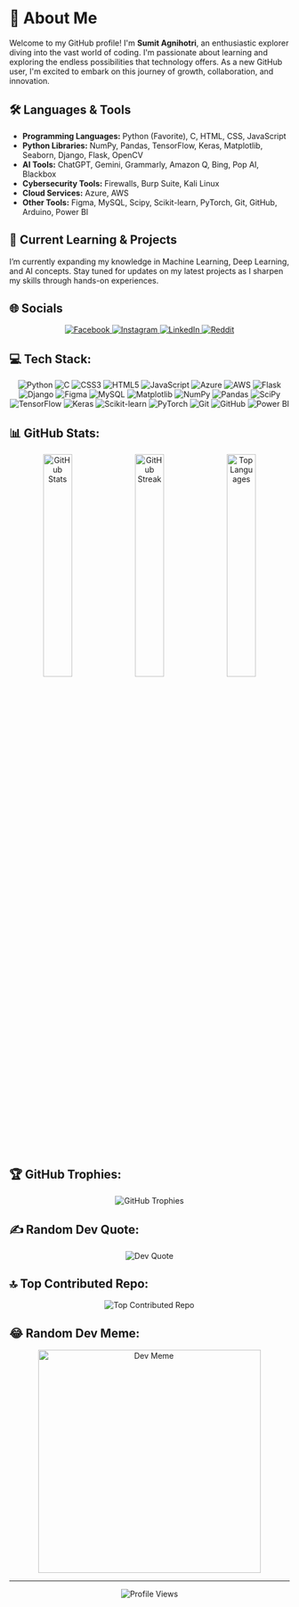# 💫 About Me
Welcome to my GitHub profile! I'm **Sumit Agnihotri**, an enthusiastic explorer diving into the vast world of coding. I'm passionate about learning and exploring the endless possibilities that technology offers. As a new GitHub user, I'm excited to embark on this journey of growth, collaboration, and innovation.

## 🛠️ Languages & Tools
- **Programming Languages:** Python (Favorite), C, HTML, CSS, JavaScript
- **Python Libraries:** NumPy, Pandas, TensorFlow, Keras, Matplotlib, Seaborn, Django, Flask, OpenCV
- **AI Tools:** ChatGPT, Gemini, Grammarly, Amazon Q, Bing, Pop AI, Blackbox
- **Cybersecurity Tools:** Firewalls, Burp Suite, Kali Linux
- **Cloud Services:** Azure, AWS
- **Other Tools:** Figma, MySQL, Scipy, Scikit-learn, PyTorch, Git, GitHub, Arduino, Power BI

## 🚀 Current Learning & Projects
I’m currently expanding my knowledge in Machine Learning, Deep Learning, and AI concepts. Stay tuned for updates on my latest projects as I sharpen my skills through hands-on experiences.

## 🌐 Socials
<p align="center">
  <a href="https://facebook.com/sumit.agnihotri.3701/">
    <img src="https://img.shields.io/badge/Facebook-%231877F2.svg?style=for-the-badge&logo=Facebook&logoColor=white" alt="Facebook">
  </a>
  <a href="https://www.instagram.com/the_visionary_mode">
    <img src="https://img.shields.io/badge/Instagram-%23E4405F.svg?style=for-the-badge&logo=Instagram&logoColor=white" alt="Instagram">
  </a>
  <a href="https://www.linkedin.com/in/sumit-agnihotri/">
    <img src="https://img.shields.io/badge/LinkedIn-%230077B5.svg?style=for-the-badge&logo=linkedin&logoColor=white" alt="LinkedIn">
  </a>
  <a href="https://www.reddit.com/user/Mode_King/">
    <img src="https://img.shields.io/badge/Reddit-%23FF4500.svg?style=for-the-badge&logo=Reddit&logoColor=white" alt="Reddit">
  </a>
</p>

## 💻 Tech Stack:
<p align="center">
  <img src="https://img.shields.io/badge/python-3670A0?style=for-the-badge&logo=python&logoColor=ffdd54" alt="Python">
  <img src="https://img.shields.io/badge/c-%2300599C.svg?style=for-the-badge&logo=c&logoColor=white" alt="C">
  <img src="https://img.shields.io/badge/css3-%231572B6.svg?style=for-the-badge&logo=css3&logoColor=white" alt="CSS3">
  <img src="https://img.shields.io/badge/html5-%23E34F26.svg?style=for-the-badge&logo=html5&logoColor=white" alt="HTML5">
  <img src="https://img.shields.io/badge/javascript-%23323330.svg?style=for-the-badge&logo=javascript&logoColor=%23F7DF1E" alt="JavaScript">
  <img src="https://img.shields.io/badge/azure-%230072C6.svg?style=for-the-badge&logo=microsoftazure&logoColor=white" alt="Azure">
  <img src="https://img.shields.io/badge/AWS-%23FF9900.svg?style=for-the-badge&logo=amazon-aws&logoColor=white" alt="AWS">
  <img src="https://img.shields.io/badge/flask-%23000.svg?style=for-the-badge&logo=flask&logoColor=white" alt="Flask">
  <img src="https://img.shields.io/badge/django-%23092E20.svg?style=for-the-badge&logo=django&logoColor=white" alt="Django">
  <img src="https://img.shields.io/badge/figma-%23F24E1E.svg?style=for-the-badge&logo=figma&logoColor=white" alt="Figma">
  <img src="https://img.shields.io/badge/mysql-4479A1.svg?style=for-the-badge&logo=mysql&logoColor=white" alt="MySQL">
  <img src="https://img.shields.io/badge/matplotlib-%23ffffff.svg?style=for-the-badge&logo=Matplotlib&logoColor=black" alt="Matplotlib">
  <img src="https://img.shields.io/badge/numpy-%23013243.svg?style=for-the-badge&logo=numpy&logoColor=white" alt="NumPy">
  <img src="https://img.shields.io/badge/pandas-%23150458.svg?style=for-the-badge&logo=pandas&logoColor=white" alt="Pandas">
  <img src="https://img.shields.io/badge/SciPy-%230C55A5.svg?style=for-the-badge&logo=scipy&logoColor=white" alt="SciPy">
  <img src="https://img.shields.io/badge/TensorFlow-%23FF6F00.svg?style=for-the-badge&logo=TensorFlow&logoColor=white" alt="TensorFlow">
  <img src="https://img.shields.io/badge/Keras-%23D00000.svg?style=for-the-badge&logo=Keras&logoColor=white" alt="Keras">
  <img src="https://img.shields.io/badge/scikit--learn-%23F7931E.svg?style=for-the-badge&logo=scikit-learn&logoColor=white" alt="Scikit-learn">
  <img src="https://img.shields.io/badge/PyTorch-%23EE4C2C.svg?style=for-the-badge&logo=PyTorch&logoColor=white" alt="PyTorch">
  <img src="https://img.shields.io/badge/git-%23F05033.svg?style=for-the-badge&logo=git&logoColor=white" alt="Git">
  <img src="https://img.shields.io/badge/github-%23121011.svg?style=for-the-badge&logo=github&logoColor=white" alt="GitHub">
  <img src="https://img.shields.io/badge/power_bi-F2C811?style=for-the-badge&logo=powerbi&logoColor=black" alt="Power BI">
</p>

## 📊 GitHub Stats:
<p align="center">
  <img src="https://github-readme-stats.vercel.app/api?username=Sumit Agnihotri&theme=radical&hide_border=false&include_all_commits=true&count_private=true" alt="GitHub Stats" style="width: 32%;">
  <img src="https://github-readme-streak-stats.herokuapp.com/?user=Sumit-Agnihotri&theme=radical&hide_border=false" alt="GitHub Streak" style="width: 32%;">
  <img src="https://github-readme-stats.vercel.app/api/top-langs/?username=Sumit-Agnihotri&theme=radical&hide_border=false&include_all_commits=true&count_private=true&layout=compact" alt="Top Languages" style="width: 32%;">
</p>

## 🏆 GitHub Trophies:
<p align="center">
  <img src="https://github-profile-trophy.vercel.app/?username=Sumit-Agnihotri&theme=dracula&no-frame=false&no-bg=false&margin-w=4" alt="GitHub Trophies">
</p>

## ✍️ Random Dev Quote:
<p align="center">
  <img src="https://quotes-github-readme.vercel.app/api?type=horizontal&theme=radical" alt="Dev Quote">
</p>

## 🔝 Top Contributed Repo:
<p align="center">
  <img src="https://github-contributor-stats.vercel.app/api?username=Sumit-Agnihotri&limit=5&theme=highcontrast&combine_all_yearly_contributions=true" alt="Top Contributed Repo">
</p>

## 😂 Random Dev Meme:
<p align="center">
  <img src="https://memer-new.vercel.app/" style="height: 400px;" alt="Dev Meme">
</p>

---

<p align="center">
  <img src="https://visitcount.itsvg.in/api?id=Sumit-Agnihotri&icon=8&color=1" alt="Profile Views">
</p>

<!-- Proudly created with GPRM ( https://gprm.itsvg.in ) -->
